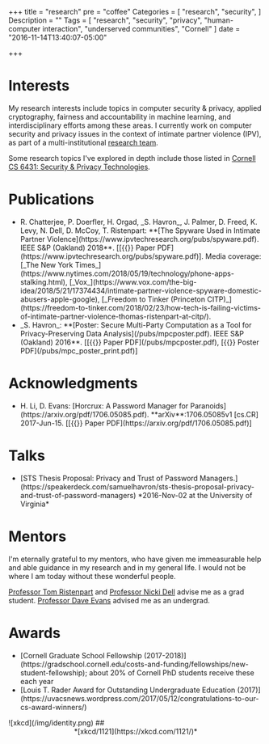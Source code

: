 +++
title = "research"
pre = "coffee"
Categories = [
  "research",
  "security",
]
Description = ""
Tags = [
  "research",
  "security",
  "privacy",
  "human-computer interaction",
  "underserved communities",
  "Cornell"
]
date = "2016-11-14T13:40:07-05:00"

+++
 
# Interests
My research interests include topics in computer security & privacy, 
applied cryptography, fairness and accountability in machine learning, and interdisciplinary efforts
among these areas. I currently work on computer security and privacy issues in the context
of intimate partner violence (IPV), as part of a multi-institutional [research
team](https://www.ipvtechresearch.org).

Some research topics I've explored in depth include those listed in [Cornell CS
6431: Security & Privacy
Technologies](https://www.cs.cornell.edu/~shmat/courses/cs6431/index.html).

<h1> Publications </h1>
<ul class="ul-interests fa-ul">

<li>
<i class="fa-li fa fa-hand-o-right"></i>
R. Chatterjee, P. Doerfler, H. Orgad, _S. Havron_, J. Palmer, D.
Freed, K. Levy, N. Dell, D. McCoy, T. Ristenpart: **[The Spyware Used in Intimate
Partner Violence](https://www.ipvtechresearch.org/pubs/spyware.pdf).
IEEE S&P (Oakland) 2018**.
[[{{<fa file-pdf-o>}} Paper PDF](https://www.ipvtechresearch.org/pubs/spyware.pdf)]. Media coverage: [_The New York Times_](https://www.nytimes.com/2018/05/19/technology/phone-apps-stalking.html), [_Vox_](https://www.vox.com/the-big-idea/2018/5/21/17374434/intimate-partner-violence-spyware-domestic-abusers-apple-google), [_Freedom to Tinker (Princeton CITP)_](https://freedom-to-tinker.com/2018/02/23/how-tech-is-failing-victims-of-intimate-partner-violence-thomas-ristenpart-at-citp/).
</li>

<li>
<i class="fa-li fa fa-hand-o-right"></i>
_S. Havron_: **[Poster: Secure
Multi-Party Computation as a Tool for Privacy-Preserving Data
Analysis](/pubs/mpcposter.pdf).
IEEE S&P (Oakland) 2016**.
[[{{<fa file-pdf-o>}} Paper PDF](/pubs/mpcposter.pdf), [{{<fa file-pdf-o>}} Poster PDF](/pubs/mpc_poster_print.pdf)]
</li>
</ul>

<h1> Acknowledgments </h1>
<ul class="ul-interests fa-ul">
<li>
<i class="fa-li fa fa-hand-o-right"></i>
H. Li, D. Evans: [Horcrux: A Password Manager for Paranoids](https://arxiv.org/pdf/1706.05085.pdf). **arXiv**:1706.05085v1 [cs.CR] 2017-Jun-15.
[[{{<fa file-pdf-o>}} Paper PDF](https://arxiv.org/pdf/1706.05085.pdf)]
</ul>

<h1> Talks </h1>
<ul class="ul-interests fa-ul">
<li>
<i class="fa-li fa fa-hand-o-right"></i>
[STS Thesis Proposal: Privacy and Trust of Password
Managers.](https://speakerdeck.com/samuelhavron/sts-thesis-proposal-privacy-and-trust-of-password-managers)
*2016-Nov-02 at the University of Virginia*

<!--<script async class="speakerdeck-embed"
data-id="00d25d30ddcd4fa499fa6b3447be0a49" data-ratio="1.7777777778"
src="//speakerdeck.com/assets/embed.js"></script> -->
</li>
</ul>

<h1>Mentors</h1>
I'm eternally grateful to my mentors, 
who have given me immeasurable help and able guidance
in my research and in my general life. I would not be where 
I am today without these wonderful people.

[Professor Tom Ristenpart](https://rist.tech.cornell.edu) 
 and [Professor Nicki Dell](http://nixdell.com) advise me as a grad student. 
[Professor Dave
 Evans](http://www.cs.virginia.edu/~evans) advised me as an undergrad.


<h1> Awards </h1>
<ul class="ul-interests fa-ul">
<li>
<i class="fa-li fa fa-hand-o-right"></i>
[Cornell Graduate School Fellowship (2017-2018)](https://gradschool.cornell.edu/costs-and-funding/fellowships/new-student-fellowship); about 20% of Cornell PhD students receive these each year
</li>

<li>
<i class="fa-li fa fa-hand-o-right"></i>
[Louis T. Rader Award for Outstanding
Undergraduate Education
(2017)](https://uvacsnews.wordpress.com/2017/05/12/congratulations-to-our-cs-award-winners/)
</li>
</ul>
![xkcd](/img/identity.png)
## <div style="text-align:center">*[xkcd/1121](https://xkcd.com/1121/)*</div>
